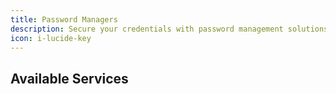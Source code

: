 ```yaml
---
title: Password Managers
description: Secure your credentials with password management solutions that keep your data within Iranian borders.
icon: i-lucide-key
---
```


## Available Services
